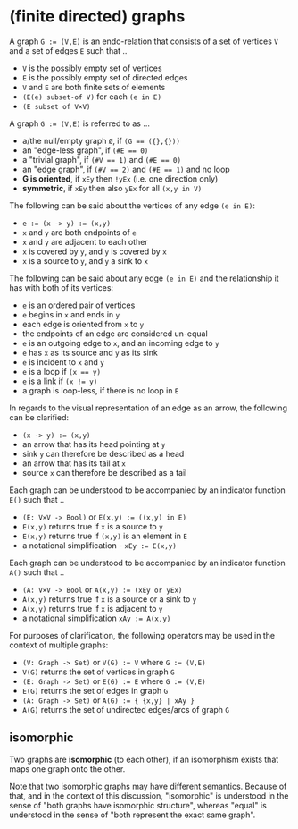 
<!-- ======================================================================= -->
# (finite directed) graphs

A graph `G := (V,E)` is an endo-relation that consists of
a set of vertices `V` and a set of edges `E` such that ..

* `V` is the possibly empty set of vertices
* `E` is the possibly empty set of directed edges
* `V` and `E` are both finite sets of elements
* `(E(e) subset-of V)` for each `(e in E)`
* `(E subset of V×V)`

A graph `G := (V,E)` is referred to as ...

* a/the null/empty graph `Ø`, if `(G == ({},{}))`
* an "edge-less graph", if `(#E == 0)`
* a "trivial graph", if `(#V == 1)` and `(#E == 0)`
* an "edge graph", if `(#V == 2)` and `(#E == 1)` and no loop
* **G is oriented**, if `xEy` then `!yEx` (i.e. one direction only)
* **symmetric**, if `xEy` then also `yEx` for all `(x,y in V)`

The following can be said about the vertices of any edge `(e in E)`:

* `e := (x -> y) := (x,y)`
* `x` and `y` are both endpoints of `e`
* `x` and `y` are adjacent to each other
* `x` is covered by `y`, and `y` is covered by `x`
* `x` is a source to `y`, and `y` a sink to `x`

The following can be said about any edge `(e in E)`
and the relationship it has with both of its vertices:

* `e` is an ordered pair of vertices
* `e` begins in `x` and ends in `y`
* each edge is oriented from `x` to `y`
* the endpoints of an edge are considered un-equal
* `e` is an outgoing edge to `x`, and an incoming edge to `y`
* `e` has `x` as its source and `y` as its sink
* `e` is incident to `x` and `y`
* `e` is a loop if `(x == y)`
* `e` is a link if `(x != y)`
* a graph is loop-less, if there is no loop in `E`

In regards to the visual representation of an edge
as an arrow, the following can be clarified:

* `(x -> y) := (x,y)`
* an arrow that has its head pointing at `y`
* sink `y` can therefore be described as a head
* an arrow that has its tail at `x`
* source `x` can therefore be described as a tail

Each graph can be understood to be accompanied by an
indicator function `E()` such that ..

* `(E: V×V -> Bool)` or `E(x,y) := ((x,y) in E)`
* `E(x,y)` returns true if `x` is a source to `y`
* `E(x,y)` returns true if `(x,y)` is an element in `E`
* a notational simplification - `xEy := E(x,y)`

Each graph can be understood to be accompanied by an
indicator function `A()` such that ..

* `(A: V×V -> Bool` or `A(x,y) := (xEy or yEx)`
* `A(x,y)` returns true if `x` is a source or a sink to `y`
* `A(x,y)` returns true if `x` is adjacent to `y`
* a notational simplification `xAy := A(x,y)`

For purposes of clarification, the following operators may be used
in the context of multiple graphs:

* `(V: Graph -> Set)` or `V(G) := V` where `G := (V,E)`
* `V(G)` returns the set of vertices in graph `G`
* `(E: Graph -> Set)` or `E(G) := E` where `G := (V,E)`
* `E(G)` returns the set of edges in graph `G`
* `(A: Graph -> Set)` or `A(G) := { {x,y} | xAy } `
* `A(G)` returns the set of undirected edges/arcs of graph `G`

<!-- ======================================================================= -->
## isomorphic

Two graphs are **isomorphic** (to each other), if an isomorphism exists that
maps one graph onto the other.

Note that two isomorphic graphs may have different semantics. Because of that,
and in the context of this discussion, "isomorphic" is understood in the sense
of "both graphs have isomorphic structure", whereas "equal" is understood in
the sense of "both represent the exact same graph".
